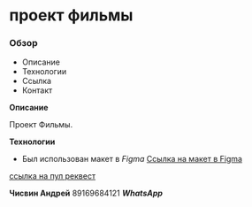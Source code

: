 # проект фильмы

### Обзор
* Описание
* Технологии
* Ссылка
* Контакт

**Описание**

Проект Фильмы.


**Технологии**

* Был использован макет в _Figma_
[Ссылка на макет в Figma](https://www.figma.com/file/95XvWKMt1ziPMgJGsvX954/Diploma-(black)?node-id=932%3A3806&t=XmTUXVThYTQSZ80i-1)

[ссылка на пул реквест](https://github.com/ChisvinAndrew1/movies-explorer-frontend/pull/6)




**Чисвин Андрей** 89169684121 **_WhatsApp_**



